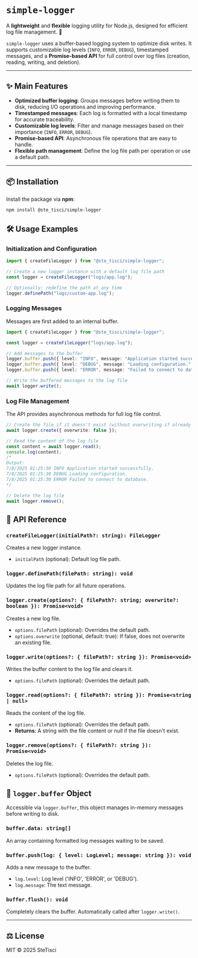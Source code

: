 # `simple-logger`

A **lightweight** and **flexible** logging utility for Node.js, designed for efficient log file management. 🚀

`simple-logger` uses a buffer-based logging system to optimize disk writes. It supports customizable log levels (`INFO`, `ERROR`, `DEBUG`), timestamped messages, and a **Promise-based API** for full control over log files (creation, reading, writing, and deletion).

---

## ✨ Main Features

-   **Optimized buffer logging**: Groups messages before writing them to disk, reducing I/O operations and improving performance.
-   **Timestamped messages**: Each log is formatted with a local timestamp for accurate traceability.
-   **Customizable log levels**: Filter and manage messages based on their importance (`INFO`, `ERROR`, `DEBUG`).
-   **Promise-based API**: Asynchronous file operations that are easy to handle.
-   **Flexible path management**: Define the log file path per operation or use a default path.

---

## 📦 Installation

Install the package via **npm**:

```bash
npm install @ste_tisci/simple-logger
```

## 🛠️ Usage Examples

### Initialization and Configuration

```typescript
import { createFileLogger } from "@ste_tisci/simple-logger";

// Create a new logger instance with a default log file path
const logger = createFileLogger("logs/app.log");

// Optionally: redefine the path at any time
logger.definePath("logs/custom-app.log");
```

### Logging Messages

Messages are first added to an internal buffer.

```typescript
import { createFileLogger } from "@ste_tisci/simple-logger";

const logger = createFileLogger("logs/app.log");

// Add messages to the buffer
logger.buffer.push({ level: "INFO", message: "Application started successfully." });
logger.buffer.push({ level: "DEBUG", message: "Loading configuration." });
logger.buffer.push({ level: "ERROR", message: "Failed to connect to database." });

// Write the buffered messages to the log file
await logger.write();
```

### Log File Management

The API provides asynchronous methods for full log file control.

```typescript
// Create the file if it doesn't exist (without overwriting if already present)
await logger.create({ overwrite: false });

// Read the content of the log file
const content = await logger.read();
console.log(content);
/*
Output:
7/8/2025 01:25:30 INFO Application started successfully.
7/8/2025 01:25:30 DEBUG Loading configuration.
7/8/2025 01:25:30 ERROR Failed to connect to database.
*/

// Delete the log file
await logger.remove();
```

## 📖 API Reference

### `createFileLogger(initialPath?: string): FileLogger`

Creates a new logger instance.

-   `initialPath` (optional): Default log file path.

### `logger.definePath(filePath: string): void`

Updates the log file path for all future operations.

### `logger.create(options?: { filePath?: string; overwrite?: boolean }): Promise<void>`

Creates a new log file.

-   `options.filePath` (optional): Overrides the default path.
-   `options.overwrite` (optional, default: true): If false, does not overwrite an existing file.

### `logger.write(options?: { filePath?: string }): Promise<void>`

Writes the buffer content to the log file and clears it.

-   `options.filePath` (optional): Overrides the default path.

### `logger.read(options?: { filePath?: string }): Promise<string | null>`

Reads the content of the log file.

-   `options.filePath` (optional): Overrides the default path.
-   **Returns**: A string with the file content or null if the file doesn't exist.

### `logger.remove(options?: { filePath?: string }): Promise<void>`

Deletes the log file.

-   `options.filePath` (optional): Overrides the default path.

## 💾 `logger.buffer` Object

Accessible via `logger.buffer`, this object manages in-memory messages before writing to disk.

### `buffer.data: string[]`

An array containing formatted log messages waiting to be saved.

### `buffer.push(log: { level: LogLevel; message: string }): void`

Adds a new message to the buffer.

-   `log.level`: Log level ('INFO', 'ERROR', or 'DEBUG').
-   `log.message`: The text message.

### `buffer.flush(): void`

Completely clears the buffer. Automatically called after `logger.write()`.

---

## ⚖️ License

MIT © 2025 SteTisci
